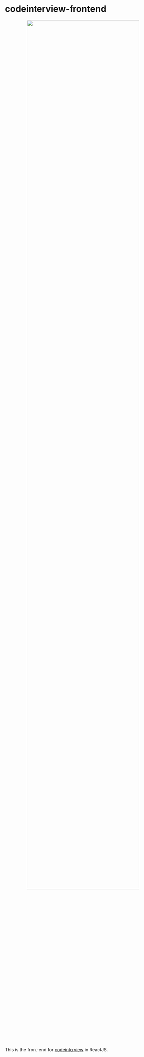 # codeinterview-frontend

<p align="center">
<img src="https://raw.githubusercontent.com/areebbeigh/codeinterview-frontend/master/src/assets/images/demo.png?token=ADURWHBSJK3G6CC27WZXHNS63WQ6A" width="85%" />
  </p>

This is the front-end for [codeinterview](https://github.com/areebbeigh/codeinterview-backend) in ReactJS.
